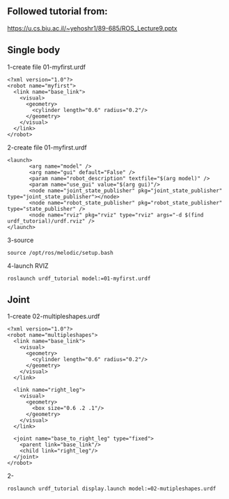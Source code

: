 ## Followed tutorial from:

https://u.cs.biu.ac.il/~yehoshr1/89-685/ROS_Lecture9.pptx

## Single body

1-create file 01-myfirst.urdf
```
<?xml version="1.0"?>
<robot name="myfirst">
  <link name="base_link">
    <visual>
      <geometry>
        <cylinder length="0.6" radius="0.2"/>
      </geometry>
    </visual>
  </link>
</robot>
```

2-create file 01-myfirst.urdf
```
<launch>
       <arg name="model" />
       <arg name="gui" default="False" />
       <param name="robot_description" textfile="$(arg model)" />
       <param name="use_gui" value="$(arg gui)"/>
       <node name="joint_state_publisher" pkg="joint_state_publisher" type="joint_state_publisher"></node>
       <node name="robot_state_publisher" pkg="robot_state_publisher" type="state_publisher" />
       <node name="rviz" pkg="rviz" type="rviz" args="-d $(find urdf_tutorial)/urdf.rviz" />
</launch>
```

3-source
```
source /opt/ros/melodic/setup.bash
```

4-launch RVIZ
```
roslaunch urdf_tutorial model:=01-myfirst.urdf
```


## Joint

1-create 02-multipleshapes.urdf
```
<?xml version="1.0"?>
<robot name="multipleshapes">
  <link name="base_link">
    <visual>
      <geometry>
        <cylinder length="0.6" radius="0.2"/>
      </geometry>
    </visual>
  </link>

  <link name="right_leg">
    <visual>
      <geometry>
        <box size="0.6 .2 .1"/>
      </geometry>
    </visual>
  </link>

  <joint name="base_to_right_leg" type="fixed">
    <parent link="base_link"/>
    <child link="right_leg"/>
  </joint>
</robot>
```

2-
```
roslaunch urdf_tutorial display.launch model:=02-mutipleshapes.urdf
```


